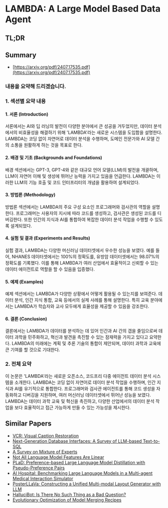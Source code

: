# LAMBDA: A Large Model Based Data Agent
## TL;DR
## Summary
- [https://arxiv.org/pdf/2407.17535.pdf](https://arxiv.org/pdf/2407.17535.pdf)

### 내용을 요약해 드리겠습니다.

### 1. 섹션별 요약 내용

#### 1. 서론 (Introduction)
서론에서는 AI와 딥 러닝의 발전이 다양한 분야에서 큰 성공을 거두었지만, 데이터 분석에서의 비효율성을 해결하기 위해 'LAMBDA'라는 새로운 시스템을 도입함을 설명한다. LAMBDA는 코딩 없이 자연어로 데이터 분석을 수행하며, 도메인 전문가와 AI 모델 간의 소통을 원활하게 하는 것을 목표로 한다.

#### 2. 배경 및 기초 (Backgrounds and Foundations)
배경 섹션에서는 GPT-3, GPT-4와 같은 대규모 언어 모델(LLM)의 발전을 개괄하며, LLM이 자연어 이해 및 생성에 뛰어난 능력을 가지고 있음을 언급한다. LAMBDA는 이러한 LLM의 기능 호출 및 코드 인터프리터의 개념을 활용하여 설계되었다.

#### 3. 방법론 (Methodology)
방법론 섹션에서는 LAMBDA의 주요 구성 요소인 프로그래머와 검사관의 역할을 설명한다. 프로그래머는 사용자의 지시에 따라 코드를 생성하고, 검사관은 생성된 코드를 디버깅한다. 또한 인간의 지식과 AI를 통합하여 복잡한 데이터 분석 작업을 수행할 수 있도록 설계되었다.

#### 4. 실험 및 결과 (Experiments and Results)
실험 결과, LAMBDA는 다양한 머신러닝 데이터셋에서 우수한 성능을 보였다. 예를 들어, NHANES 데이터셋에서는 100%의 정확도를, 유방암 데이터셋에서는 98.07%의 정확도를 기록했다. 이를 통해 LAMBDA가 여러 산업에서 효율적이고 신뢰할 수 있는 데이터 에이전트로 역할을 할 수 있음을 입증했다.

#### 5. 예제 (Examples)
예제 섹션에서는 LAMBDA가 다양한 상황에서 어떻게 활용될 수 있는지를 보여준다. 데이터 분석, 인간 지식 통합, 교육 등에서의 실제 사례를 통해 설명한다. 특히 교육 분야에서는 LAMBDA가 학습자와 교사 모두에게 효율성을 제공할 수 있음을 강조한다.

#### 6. 결론 (Conclusion)
결론에서는 LAMBDA가 데이터를 분석하는 데 있어 인간과 AI 간의 갭을 줄임으로써 데이터 과학을 민주화하고, 혁신과 발견을 촉진할 수 있는 잠재력을 가지고 있다고 요약한다. LAMBDA의 미래에는 계획 및 추론 기술의 통합이 제안되며, 데이터 과학과 교육에 큰 기여를 할 것으로 기대한다.

### 2. 전체 요약

이 논문은 'LAMBDA'라는 새로운 오픈소스, 코드프리 다중 에이전트 데이터 분석 시스템을 소개한다. LAMBDA는 코딩 없이 자연어로 데이터 분석 작업을 수행하며, 인간 지식과 AI를 유기적으로 통합한다. 프로그래머와 검사관 에이전트를 통해 코드 생성을 자동화하고 디버깅을 지원하며, 여러 머신러닝 데이터셋에서 뛰어난 성능을 보였다. LAMBDA는 데이터 과학 교육 및 혁신을 촉진하고, 다양한 산업에서의 데이터 분석 작업을 보다 효율적이고 접근 가능하게 만들 수 있는 가능성을 제시한다.

## Similar Papers
- [VCR: Visual Caption Restoration](2406.06462.md)
- [Next-Generation Database Interfaces: A Survey of LLM-based Text-to-SQL](2406.08426.md)
- [A Survey on Mixture of Experts](2407.06204.md)
- [Not All Language Model Features Are Linear](2405.14860.md)
- [PLaD: Preference-based Large Language Model Distillation with Pseudo-Preference Pairs](2406.02886.md)
- [AI Hospital: Benchmarking Large Language Models in a Multi-agent Medical Interaction Simulator](2402.09742.md)
- [PosterLLaVa: Constructing a Unified Multi-modal Layout Generator with LLM](2406.02884.md)
- [HalluciBot: Is There No Such Thing as a Bad Question?](2404.12535.md)
- [Evolutionary Optimization of Model Merging Recipes](2403.13187.md)
